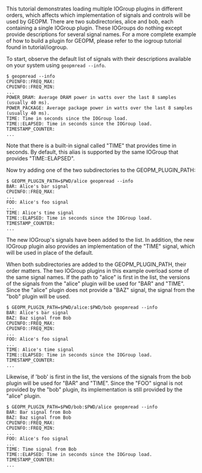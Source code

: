 This tutorial demonstrates loading multiple IOGroup plugins in
different orders, which affects which implementation of signals and
controls will be used by GEOPM. There are two subdirectories, alice
and bob, each containing a single IOGroup plugin.  These IOGroups do
nothing except provide descriptions for several signal names.  For a
more complete example of how to build a plugin for GEOPM, please refer
to the iogroup tutorial found in tutorial/iogroup.

To start, observe the default list of signals with their descriptions
available on your system using `geopmread --info`.

    $ geopmread --info
    CPUINFO::FREQ_MAX:
    CPUINFO::FREQ_MIN:
    ...
    POWER_DRAM: Average DRAM power in watts over the last 8 samples (usually 40 ms).
    POWER_PACKAGE: Average package power in watts over the last 8 samples (usually 40 ms).
    TIME: Time in seconds since the IOGroup load.
    TIME::ELAPSED: Time in seconds since the IOGroup load.
    TIMESTAMP_COUNTER:
    ...

Note that there is a built-in signal called "TIME" that provides time
in seconds.  By default, this alias is supported by the same IOGroup
that provides "TIME::ELAPSED".

Now try adding one of the two subdirectories to the GEOPM_PLUGIN_PATH:

    $ GEOPM_PLUGIN_PATH=$PWD/alice geopmread --info
    BAR: Alice's bar signal
    CPUINFO::FREQ_MAX:
    ...
    FOO: Alice's foo signal
    ...
    TIME: Alice's time signal
    TIME::ELAPSED: Time in seconds since the IOGroup load.
    TIMESTAMP_COUNTER:
    ...

The new IOGroup's signals have been added to the list.  In addition,
the new IOGroup plugin also provides an implementation of the "TIME"
signal, which will be used in place of the default.

When both subdirectories are added to the GEOPM_PLUGIN_PATH, their
order matters.  The two IOGroup plugins in this example overload some
of the same signal names.  If the path to "alice" is first in the
list, the versions of the signals from the "alice" plugin will be used
for "BAR" and "TIME".  Since the "alice" plugin does not provide a
"BAZ" signal, the signal from the "bob" plugin will be used.

    $ GEOPM_PLUGIN_PATH=$PWD/alice:$PWD/bob geopmread --info
    BAR: Alice's bar signal
    BAZ: Baz signal from Bob
    CPUINFO::FREQ_MAX:
    CPUINFO::FREQ_MIN:
    ...
    FOO: Alice's foo signal
    ...
    TIME: Alice's time signal
    TIME::ELAPSED: Time in seconds since the IOGroup load.
    TIMESTAMP_COUNTER:
    ...

Likewise, if 'bob' is first in the list, the versions of the signals from
the bob plugin will be used for "BAR" and "TIME".
Since the "FOO" signal is not provided by the
"bob" plugin, its implementation is still provided by the "alice" plugin.

    $ GEOPM_PLUGIN_PATH=$PWD/bob:$PWD/alice geopmread --info
    BAR: Bar signal from Bob
    BAZ: Baz signal from Bob
    CPUINFO::FREQ_MAX:
    CPUINFO::FREQ_MIN:
    ...
    FOO: Alice's foo signal
    ...
    TIME: Time signal from Bob
    TIME::ELAPSED: Time in seconds since the IOGroup load.
    TIMESTAMP_COUNTER:
    ...
